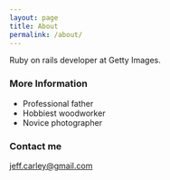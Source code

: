 ```yaml
---
layout: page
title: About
permalink: /about/
---
```


Ruby on rails developer at Getty Images.

### More Information

  * Professional father
  * Hobbiest woodworker
  * Novice photographer

### Contact me

[jeff.carley@gmail.com](mailto:jeff.carley@gmail.com)
